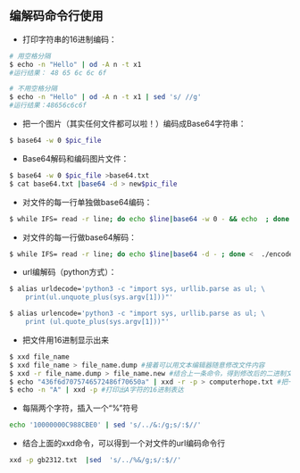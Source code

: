 ## 编解码命令行使用

- 打印字符串的16进制编码：
```bash
# 用空格分隔
$ echo -n "Hello" | od -A n -t x1
#运行结果： 48 65 6c 6c 6f
```
```bash
# 不用空格分隔
$ echo -n "Hello" | od -A n -t x1 | sed 's/ //g'
#运行结果：48656c6c6f
```

- 把一个图片（其实任何文件都可以啦！）编码成Base64字符串：
```bash
$ base64 -w 0 $pic_file
```
- Base64解码和编码图片文件：
```bash
$ base64 -w 0 $pic_file >base64.txt
$ cat base64.txt |base64 -d > new$pic_file
```
- 对文件的每一行单独做base64编码：
```bash
$ while IFS= read -r line; do echo $line|base64 -w 0 - && echo  ; done < /etc/passwd
```
- 对文件的每一行做base64解码：

```bash
$ while IFS= read -r line; do echo $line|base64 -d - ; done <  ./encodefile.txt
```

- url编解码（python方式）：

```bash
$ alias urldecode='python3 -c "import sys, urllib.parse as ul; \
    print(ul.unquote_plus(sys.argv[1]))"'

$ alias urlencode='python3 -c "import sys, urllib.parse as ul; \
    print (ul.quote_plus(sys.argv[1]))"'
```

- 把文件用16进制显示出来
```bash
$ xxd file_name
$ xxd file_name > file_name.dump #接着可以用文本编辑器随意修改文件内容
$ xxd -r file_name.dump > file_name.new #结合上一条命令，得到修改后的二进制文件
$ echo "436f6d7075746572486f70650a" | xxd -r -p > computerhope.txt #把一串16进制字符存成文件
$ echo -n "A" | xxd -p #打印出A字符的16进制表达
```
- 每隔两个字符，插入一个“%”符号
```bash
echo '10000000C988CBE0' | sed 's/../&:/g;s/:$//'
```

- 结合上面的xxd命令，可以得到一个对文件的url编码命令行
```bash
xxd -p gb2312.txt  |sed  's/../%&/g;s/:$//'
```
